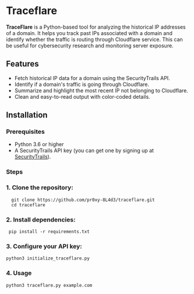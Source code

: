 # Traceflare

**TraceFlare** is a Python-based tool for analyzing the historical IP addresses of a domain. It helps you track past IPs associated with a domain and identify whether the traffic is routing through Cloudflare service. This can be useful for cybersecurity research and monitoring server exposure.

## Features

- Fetch historical IP data for a domain using the SecurityTrails API.
- Identify if a domain's traffic is going through Cloudflare.
- Summarize and highlight the most recent IP not belonging to Cloudflare.
- Clean and easy-to-read output with color-coded details.

## Installation

### Prerequisites

- Python 3.6 or higher
- A SecurityTrails API key (you can get one by signing up at [SecurityTrails](https://securitytrails.com/)).

### Steps

### 1. Clone the repository: 
```
  git clone https://github.com/pr0xy-8L4d3/traceflare.git
  cd traceflare
```
### 2. Install dependencies:
   ```
    pip install -r requirements.txt
```
### 3. Configure your API key:
   ```
   python3 initialize_traceflare.py
```
### 4. Usage
```
python3 traceflare.py example.com
```
